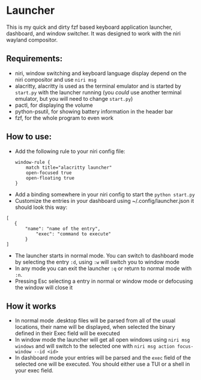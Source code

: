 # Launcher
This is my quick and dirty fzf based keyboard application launcher, dashboard, and window switcher. It was designed to work with the niri wayland compositor.

## Requirements:
 - niri, window switching and keyboard language display depend on the niri compositor and use `niri msg`
 - alacritty, alacritty is used as the terminal emulator and is started by `start.py` with the launcher running (you _could_ use another terminal emulator, but you will need to change `start.py`)
 - pactl, for displaying the volume
 - python-psutil, for showing battery information in the header bar
 - fzf, for the whole program to even work

## How to use:
 -  Add the following rule to your niri config file:
	```
	window-rule {
		match title="alacritty launcher"
		open-focused true
		open-floating true
	}
	```
 - Add a binding somewhere in your niri config to start the `python start.py`
 - Customize the entries in your dashboard using ~/.config/launcher.json it should look this way:
 ```
 [
 	{
 		"name": "name of the entry",
      		"exec": "command to execute"
    	}
 ]
 ```
 - The launcher starts in normal mode. You can switch to dashboard mode by selecting the entry `:d`, using `:w` will switch you to window mode
 - In any mode you can exit the launcher `:q` or return to normal mode with `:n`.
 - Pressing Esc selecting a entry in normal or window mode or defocusing the window will close it

## How it works
 - In normal mode .desktop files will be parsed from all of the usual locations, their name will be displayed, when selected the binary defined in their Exec field will be executed
 - In window mode the launcher will get all open windows using `niri msg windows` and will switch to the selected one with `niri msg action focus-window --id <id>`
 - In dashboard mode your entries will be parsed and the `exec` field of the selected one will be executed. You should either use a TUI or a shell in your exec field.
